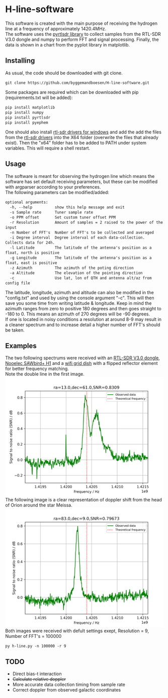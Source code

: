 # H-line-software
This software is created with the main purpose of receiving the hydrogen line at a frequency of approximately 1420.4MHz. <br>
The software uses the [pyrtlsdr library](https://github.com/roger-/pyrtlsdr) to collect samples from the RTL-SDR V3.0 dongle and numpy to perform FFT and signal processing. Finally, the data is shown in a chart from the pyplot library in matplotlib.

## Installing
As usual, the code should be downloaded with git clone.
~~~
git clone https://github.com/byggemandboesen/H-line-software.git
~~~
Some packages are required which can be downloaded with pip (requirements.txt will be added):
~~~
pip install matplotlib
pip install numpy
pip install pyrtlsdr
pip install pyephem
~~~
One should also install [rtl-sdr drivers for windows](https://osmocom.org/attachments/2242/RelWithDebInfo.zip) and add the add the files from the [rtl-sdr drivers](https://ftp.osmocom.org/binaries/windows/rtl-sdr/) into the X64 folder (overwrite the files that already exist). Then the "x64" folder has to be added to PATH under system variables. This will require a shell restart.

## Usage
The software is meant for observing the hydrogen line which means the software has set default receiving parameters, but these can be modified with argparser according to your preferences. <br>
The following parameters can be modified/added:
~~~
optional arguments:
  -h, --help          show this help message and exit
  -s Sample rate      Tuner sample rate
  -o PPM offset       Set custom tuner offset PPM
  -r Resolution       Amount of samples = 2 raised to the power of the input
  -n Number of FFT's  Number of FFT's to be collected and averaged
  -i Degree interval  Degree interval of each data-collection. Collects data for 24h.
  -l Latitude         The latitude of the antenna's position as a float, north is positive
  -g Longitude        The latitude of the antenna's position as a float, east is positive
  -z Azimuth          The azimuth of the poting direction
  -a Altitude         The elevation of the pointing direction
  -c                  Use lat, lon of QTH and antenna alt/az from config file
~~~
The latitude, longitude, azimuth and altitude can also be modified in the "config.txt" and used by using the console argument "-c". This will then save you some time from writing latitude & longitude. Keep in mind the azimuth ranges from zero to positive 180 degrees and then goes straight to -180 to 0. This means an azimuth of 270 degrees will be -90 degrees. <br>
If one is located in noisy conditions a resolution at around 8-9 may result in a cleaner spectrum and to increase detail a higher number of FFT's should be taken.

## Examples
The two following spectrums were received with an [RTL-SDR V3.0 dongle](https://www.rtl-sdr.com/buy-rtl-sdr-dvb-t-dongles/), [Nooelec SAWbird+ H1](https://www.nooelec.com/store/sdr/sdr-addons/sawbird/sawbird-h1.html) and a [wifi grid dish](https://www.ebay.de/itm/2-4GHz-WLAN-W-LAN-WiFi-Grid-Richtantenne-Gitter-Antenne-Wetterfest-24dBi/223492035303?ssPageName=STRK%3AMEBIDX%3AIT&_trksid=p2060353.m2749.l2649) with a flipped reflector element for better frequency matching. <br>
Note the double line in the first image.
![Hydrogen line in Cassiopeia](Spectrums/ra=13.0,dec=61.0,SNR=0.8309.png)
The following image is a clear representation of doppler shift from the head of Orion around the star Meissa.
![Doppler shift around Meissa](Spectrums/ra=83.0,dec=9.0,SNR=0.79673.png)
Both images were received with defult settings exept, Resolution = 9, Number of FFT's = 100000 <br>
~~~
py h-line.py -n 100000 -r 9
~~~

## TODO
* Direct bias-t interaction
* ~~Calculate relative doppler~~
* More accurate data collection timing from sample rate
* Correct doppler from observed galactic coordinates
